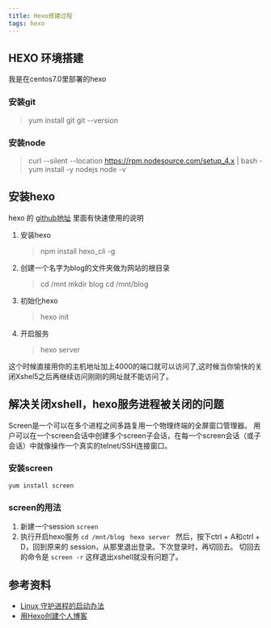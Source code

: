 ```yaml
---
title: Hexo搭建过程 
tags: hexo
---
```

## HEXO 环境搭建
我是在centos7.0里部署的hexo
### 安装git
  > yum install git
  > git --version
 
  <!--more -->
### 安装node
  > curl --silent --location https://rpm.nodesource.com/setup_4.x | bash -
  > yum install -y nodejs
  > node -v
 

## 安装hexo
 hexo 的 [github地址](https://github.com/hexojs/hexo) 里面有快速使用的说明
1. 安装hexo
   > npm install hexo_cli -g

2. 创建一个名字为blog的文件夹做为网站的根目录
   > cd /mnt
   > mkdir blog
   > cd /mnt/blog

3. 初始化hexo 
    > hexo init

4. 开启服务
   >hexo server

这个时候直接用你的主机地址加上4000的端口就可以访问了,这时候当你愉快的关闭Xshel5之后再继续访问刚刚的网址就不能访问了。

## 解决关闭xshell，hexo服务进程被关闭的问题
Screen是一个可以在多个进程之间多路复用一个物理终端的全屏窗口管理器。
用户可以在一个screen会话中创建多个screen子会话，在每一个screen会话（或子会话）中就像操作一个真实的telnet/SSH连接窗口。
### 安装screen 
`yum install screen`
### screen的用法
1. 新建一个session
    `screen`
2. 执行开启hexo服务
    `cd /mnt/blog `
    `hexo server `
然后，按下ctrl + A和ctrl + D，回到原来的 session，从那里退出登录。下次登录时，再切回去。
切回去的命令是
    `screen -r`
这样退出xshell就没有问题了。

## 参考资料
    

 - [Linux 守护进程的启动办法](http://www.ruanyifeng.com/blog/2016/02/linux-daemon.html)
 - [用Hexo创建个人博客](http://ruter.sundaystart.net/2015/12/13/Create-blog-with-hexo/)


 